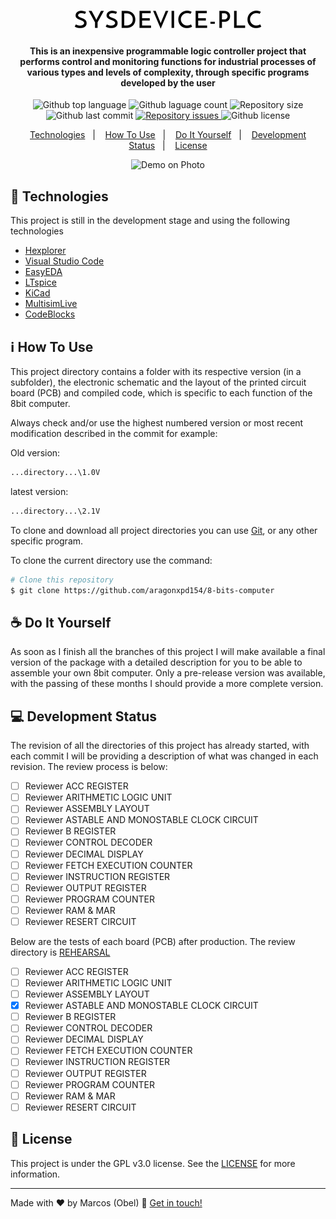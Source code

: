 <h1 align="center">
<img alt="sysdevice-plc" src="https://github.com/aragonxpd154/sysdevice-PLC/blob/main/logo/SYSDEVICE-PLC_free-file.png"/>
<br>
</h1>

<h4 align="center">

This is an inexpensive programmable logic controller project that performs control and monitoring functions for industrial processes of various types and levels of complexity, through specific programs developed by the user

</h4>

<p align="center">
<img alt="Github top language" src="https://img.shields.io/github/languages/top/aragonxpd154/sysdevice-plc">
<img alt="Github laguage count" src="https://img.shields.io/github/languages/count/aragonxpd154/sysdevice-plc">
<img alt="Repository size" src="https://img.shields.io/github/repo-size/aragonxpd154/sysdevice-plc">
<img alt="Github last commit" src="https://img.shields.io/github/last-commit/aragonxpd154/sysdevice-plc">
<a href="https://github.com/aragonxpd154/sysdevice-plc/issues">
<img alt="Repository issues" src="https://img.shields.io/github/issues/aragonxpd154/sysdevice-plc"> 
</a>
<img alt="Github license" src="https://img.shields.io/github/license/aragonxpd154/sysdevice-plc">
</a>
</p>

<p align="center">
<a href="#rocket-technologies">Technologies</a>&nbsp;&nbsp;&nbsp;|&nbsp;&nbsp;&nbsp;
<a href="#information_source">How To Use</a>&nbsp;&nbsp;&nbsp;|&nbsp;&nbsp;&nbsp;
<a href="#do-it-yourself">Do It Yourself</a>&nbsp;&nbsp;&nbsp;|&nbsp;&nbsp;&nbsp;
<a href="#status">Development Status</a>&nbsp;&nbsp;&nbsp;|&nbsp;&nbsp;&nbsp;
<a href="#memo-license">License</a>
</p>

<p align="center">
<img alt="Demo on Photo" src="https://i.imgur.com/ElBRN8j.png">
</p>

## :rocket: Technologies

This project is still in the development stage and using the following technologies

-  [Hexplorer](https://sourceforge.net/projects/hexplorer/files/)
-  [Visual Studio Code](https://code.visualstudio.com/)
-  [EasyEDA](https://easyeda.com/)
-  [LTspice](https://www.analog.com/en/design-center/design-tools-and-calculators/ltspice-simulator.html)
-  [KiCad](https://www.kicad.org/)
-  [MultisimLive](https://www.multisim.com/)
-  [CodeBlocks](https://www.codeblocks.org/)

## :information_source: How To Use

This project directory contains a folder with its respective version (in a subfolder), the electronic schematic and the layout of the printed circuit board (PCB) and compiled code, which is specific to each function of the 8bit computer.

Always check and/or use the highest numbered version or most recent modification described in the commit for example:

Old version: 
```bash
...directory...\1.0V
````

latest version: 
```bash
...directory...\2.1V 
````

To clone and download all project directories you can use [Git](https://git-scm.com), or any other specific program.

To clone the current directory use the command:
```bash
# Clone this repository
$ git clone https://github.com/aragonxpd154/8-bits-computer
````

## ☕ Do It Yourself

As soon as I finish all the branches of this project I will make available a final version of the package with a detailed description for you to be able to assemble your own 8bit computer. Only a pre-release version was available, with the passing of these months I should provide a more complete version.

## 💻 Development Status

The revision of all the directories of this project has already started, with each commit I will be providing a description of what was changed in each revision. The review process is below:

- [ ] Reviewer ACC REGISTER 
- [ ] Reviewer ARITHMETIC LOGIC UNIT
- [ ] Reviewer ASSEMBLY LAYOUT
- [ ] Reviewer ASTABLE AND MONOSTABLE CLOCK CIRCUIT
- [ ] Reviewer B REGISTER
- [ ] Reviewer CONTROL DECODER
- [ ] Reviewer DECIMAL DISPLAY
- [ ] Reviewer FETCH EXECUTION COUNTER
- [ ] Reviewer INSTRUCTION REGISTER
- [ ] Reviewer OUTPUT REGISTER
- [ ] Reviewer PROGRAM COUNTER
- [ ] Reviewer RAM & MAR
- [ ] Reviewer RESERT CIRCUIT

Below are the tests of each board (PCB) after production. The review directory is [REHEARSAL](https://github.com/aragonxpd154/8-bits-computer/tree/main/~REHEARSAL~)

- [ ] Reviewer ACC REGISTER 
- [ ] Reviewer ARITHMETIC LOGIC UNIT
- [ ] Reviewer ASSEMBLY LAYOUT
- [x] Reviewer ASTABLE AND MONOSTABLE CLOCK CIRCUIT
- [ ] Reviewer B REGISTER
- [ ] Reviewer CONTROL DECODER
- [ ] Reviewer DECIMAL DISPLAY
- [ ] Reviewer FETCH EXECUTION COUNTER
- [ ] Reviewer INSTRUCTION REGISTER
- [ ] Reviewer OUTPUT REGISTER
- [ ] Reviewer PROGRAM COUNTER
- [ ] Reviewer RAM & MAR
- [ ] Reviewer RESERT CIRCUIT

## :memo: License
This project is under the GPL v3.0 license. See the [LICENSE](https://github.com/aragonxpd154/8-bits-computer/blob/main/LICENSE) for more information.

---

Made with ♥ by Marcos (Obel) :wave: [Get in touch!](https://www.linkedin.com/in/marcosobel)





